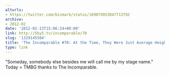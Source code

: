 ```yaml
---
alturls:
- https://twitter.com/bismark/status/169074953847713792
archive:
- 2012-02
date: '2012-02-13T15:06:24+00:00'
link: http://5by5.tv/incomparable/70
slug: '1329145584'
title: 'The Incomparable #70: At the Time, They Were Just Average Height'
type: link
---
```


"Someday, somebody else besides me will call me by my stage name." Today = TMBG thanks to The Incomparable.

